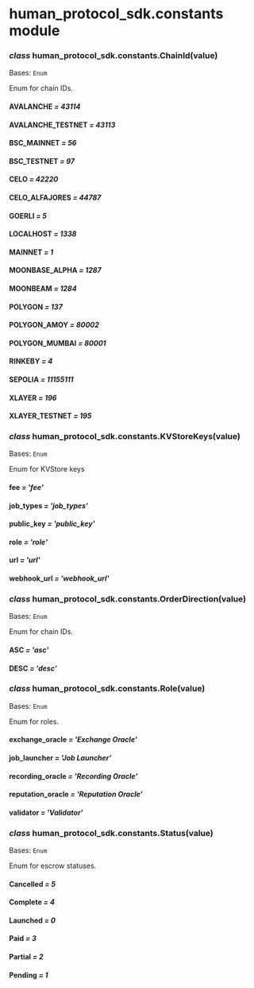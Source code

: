 # human_protocol_sdk.constants module

### *class* human_protocol_sdk.constants.ChainId(value)

Bases: `Enum`

Enum for chain IDs.

#### AVALANCHE *= 43114*

#### AVALANCHE_TESTNET *= 43113*

#### BSC_MAINNET *= 56*

#### BSC_TESTNET *= 97*

#### CELO *= 42220*

#### CELO_ALFAJORES *= 44787*

#### GOERLI *= 5*

#### LOCALHOST *= 1338*

#### MAINNET *= 1*

#### MOONBASE_ALPHA *= 1287*

#### MOONBEAM *= 1284*

#### POLYGON *= 137*

#### POLYGON_AMOY *= 80002*

#### POLYGON_MUMBAI *= 80001*

#### RINKEBY *= 4*

#### SEPOLIA *= 11155111*

#### XLAYER *= 196*

#### XLAYER_TESTNET *= 195*

### *class* human_protocol_sdk.constants.KVStoreKeys(value)

Bases: `Enum`

Enum for KVStore keys

#### fee *= 'fee'*

#### job_types *= 'job_types'*

#### public_key *= 'public_key'*

#### role *= 'role'*

#### url *= 'url'*

#### webhook_url *= 'webhook_url'*

### *class* human_protocol_sdk.constants.OrderDirection(value)

Bases: `Enum`

Enum for chain IDs.

#### ASC *= 'asc'*

#### DESC *= 'desc'*

### *class* human_protocol_sdk.constants.Role(value)

Bases: `Enum`

Enum for roles.

#### exchange_oracle *= 'Exchange Oracle'*

#### job_launcher *= 'Job Launcher'*

#### recording_oracle *= 'Recording Oracle'*

#### reputation_oracle *= 'Reputation Oracle'*

#### validator *= 'Validator'*

### *class* human_protocol_sdk.constants.Status(value)

Bases: `Enum`

Enum for escrow statuses.

#### Cancelled *= 5*

#### Complete *= 4*

#### Launched *= 0*

#### Paid *= 3*

#### Partial *= 2*

#### Pending *= 1*
